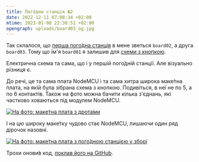 ```yaml
---
title: Пого́дна станція №2
date: 2022-12-11 07:08:34 +02:00
mtime: 2023-01-08 22:38:51 +02:00
opengraph: uploads/board03_og.jpg
---
```


Так склалося, що [перша пого́дна станція][2] в мене зветься `board02`, а друга `board03`. Тому що ім'я `board01` я залишив для [схеми з кнопкою][1].

Електрична схема та сама, що і у першій пого́дній станції. Але візуально різниця є.

До речі, це та сама плата NodeMCU і та сама хитра широка маке́тна плата, на якій була зібрана схема з кнопкою. Подивіться, в неї не по 5, а по 6 контактів. Також на фото можна бачити кілька з'єднань, які частково ховаються під модулем NodeMCU.

<p markdown=0>
  <a href="/uploads/board03_base.webp" >
    <picture>
      <source srcset="/uploads/board03_base.webp" type="image/webp">
      <img src="/uploads/board03_base_small.jpg" alt="На фото: маке́тна плата з дрота́ми">
    </picture>
  </a>
</p>

І на цю широку маке́тку чудово стає NodeMCU, лишаючи один ряд дірочок назовні.

<p markdown=0>
  <a href="/uploads/board03.webp" >
    <picture>
      <source srcset="/uploads/board03.webp" type="image/webp">
      <img src="/uploads/board03_small.jpg" alt="На фото: маке́тна плата з пого́дною станцією у зборі">
    </picture>
  </a>
</p>

Трохи онови́в код, [поклав його на GitHub][3].

[1]: /2022/11/14/micropython-on-esp8266.html
[2]: /2022/12/04/weather-station.html
[3]: https://github.com/kastaneda/mpy_sandbox/tree/master/weather

